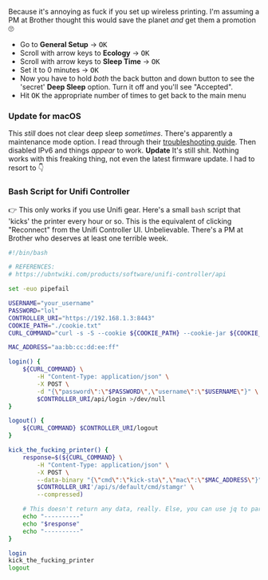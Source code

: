 Because it's annoying as fuck if you set up wireless printing. I'm assuming a PM at Brother thought this would save the planet _and_ get them a promotion 🙄

- Go to **General Setup** -> <kbd>OK</kbd>
- Scroll with arrow keys to **Ecology** -> <kbd>OK</kbd>
- Scroll with arrow keys to **Sleep Time** -> <kbd>OK</kbd>
- Set it to 0 minutes -> <kbd>OK</kbd>
- Now you have to hold _both_ the back button and down button to see the 'secret' **Deep Sleep** option. Turn it off and you'll see "Accepted".
- Hit <kbd>OK</kbd> the appropriate number of times to get back to the main menu

### Update for macOS

This _still_ does not clear deep sleep _sometimes_. There's apparently a maintenance mode option. I read through their [troubleshooting guide](https://help.brother-usa.com/app/answers/detail/a_id/151825/~/unable-to-print-after-the-machine-has-entered-deep-sleep---windows#Recommeded). Then disabled IPv6 and things _appear_ to work. **Update** It's still shit. Nothing works with this freaking thing, not even the latest firmware update. I had to resort to 👇

### Bash Script for Unifi Controller

👉 This only works if you use Unifi gear. Here's a small `bash` script that 'kicks' the printer every hour or so. This is the equivalent of clicking "Reconnect" from the Unifi Controller UI. Unbelievable. There's a PM at Brother who deserves at least one terrible week.

```bash
#!/bin/bash

# REFERENCES:
# https://ubntwiki.com/products/software/unifi-controller/api

set -euo pipefail

USERNAME="your_username"
PASSWORD="lol"
CONTROLLER_URI="https://192.168.1.3:8443"
COOKIE_PATH="./cookie.txt"
CURL_COMMAND="curl -s -S --cookie ${COOKIE_PATH} --cookie-jar ${COOKIE_PATH} --insecure "

MAC_ADDRESS="aa:bb:cc:dd:ee:ff"

login() {
    ${CURL_COMMAND} \
        -H "Content-Type: application/json" \
        -X POST \
        -d "{\"password\":\"$PASSWORD\",\"username\":\"$USERNAME\"}" \
        $CONTROLLER_URI/api/login >/dev/null
}

logout() {
    ${CURL_COMMAND} $CONTROLLER_URI/logout
}

kick_the_fucking_printer() {
    response=$(${CURL_COMMAND} \
        -H "Content-Type: application/json" \
        -X POST \
        --data-binary "{\"cmd\":\"kick-sta\",\"mac\":\"$MAC_ADDRESS\"}" \
        $CONTROLLER_URI'/api/s/default/cmd/stamgr' \
        --compressed)

    # This doesn't return any data, really. Else, you can use jq to parse it.
    echo "----------"
    echo "$response"
    echo "----------"
}

login
kick_the_fucking_printer
logout
```
